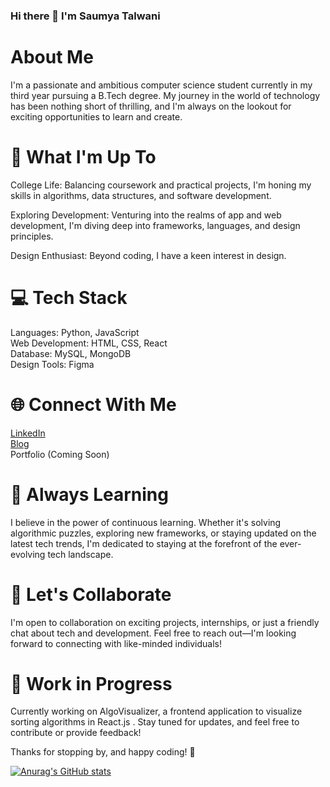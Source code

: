 ### Hi there 👋 I'm Saumya Talwani

# About Me
I'm a passionate and ambitious computer science student currently in my third year pursuing a B.Tech degree. My journey in the world of technology has been nothing short of thrilling, and I'm always on the lookout for exciting opportunities to learn and create.

# 🚀 What I'm Up To
College Life: Balancing coursework and practical projects, I'm honing my skills in algorithms, data structures, and software development.

Exploring Development: Venturing into the realms of app and web development, I'm diving deep into frameworks, languages, and design principles.

Design Enthusiast: Beyond coding, I have a keen interest in design.

# 💻 Tech Stack
Languages: Python, JavaScript  
Web Development: HTML, CSS, React  
Database: MySQL, MongoDB  
Design Tools: Figma  

# 🌐 Connect With Me
[LinkedIn](https://www.linkedin.com/in/saumyatalwani/)  
[Blog](https://blog.techsaumya.in/)  
Portfolio (Coming Soon)  

# 🌱 Always Learning
I believe in the power of continuous learning. Whether it's solving algorithmic puzzles, exploring new frameworks, or staying updated on the latest tech trends, I'm dedicated to staying at the forefront of the ever-evolving tech landscape.

# 🤝 Let's Collaborate
I'm open to collaboration on exciting projects, internships, or just a friendly chat about tech and development. Feel free to reach out—I'm looking forward to connecting with like-minded individuals!

# 🚧 Work in Progress
Currently working on AlgoVisualizer, a frontend application to visualize sorting algorithms in React.js . Stay tuned for updates, and feel free to contribute or provide feedback!

Thanks for stopping by, and happy coding! 🚀

[![Anurag's GitHub stats](https://github-readme-stats.vercel.app/api?username=saumyatalwani&show_icons=true&theme=dark)](https://github.com/anuraghazra/github-readme-stats)
